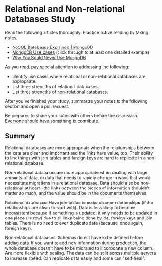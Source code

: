 # Relational and Non-relational Databases Study

Read the following articles thoroughly. Practice active reading by taking notes.

-   [NoSQL Databases Explained | MongoDB](https://www.mongodb.com/nosql-explained)
-   [MongoDB Use Cases](http://docs.mongodb.org/ecosystem/use-cases/) (click
    through to at least one detailed example)
-   [Why You Sould Never Use MongoDB](http://www.sarahmei.com/blog/2013/11/11/why-you-should-never-use-mongodb/)

As you read, pay special attention to addressing the following:

-   Identify use cases where relational or non-relational databases are
    appropriate.
-   List three strengths of relational databases.
-   List three strengths of non-relational databases.

After you've finished your study, summarize your notes to the following section
and open a pull request.

Be prepared to share your notes with others before the discussion. Everyone
should have something to contribute.

## Summary
Relational databases are more appropriate when the relationships between the data are clear and important and the links have value, too. Their ability to link things with join tables and foreign keys are hard to replicate in a non-relational database.

Non-relational databases are more appropriate when dealing with large amounts of data, or data that needs to rapidly change in ways that would necessitate migrations in a relational database. Data should also be non-relational at heart--the links between the pieces of information shouldn't matter so much, and the value should be in the documents themselves.

Relational databases:
Have join tables to make cleaner relationships (if the relationships are clean to start with).
Data is less likely to become inconsistent because if something is updated, it only needs to be updated in one place (its row) due to all links being done by ids, foreign keys and join tables.
There is no need to ever duplicate data (because, once again, foreign keys).


Non-relational databases:
Schemas do not have to be defined before adding data. If you want to add new information during production, the whole database doesn't have to be migrated to incorporate a new column.
Are more flexible with scaling. The data can be split across multiple servers to increase speed.
Can replicate data easily and some can "self-heal".
